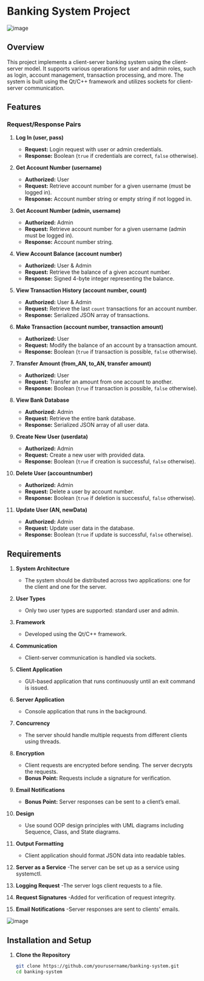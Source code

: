 # Banking System Project
![image](https://github.com/user-attachments/assets/15603005-eb1e-47c5-bd56-3fe9d4189140)

## Overview

This project implements a client-server banking system using the client-server model. It supports various operations for user and admin roles, such as login, account management, transaction processing, and more. The system is built using the Qt/C++ framework and utilizes sockets for client-server communication.

## Features

### Request/Response Pairs

1. **Log In (user, pass)**
   - **Request:** Login request with user or admin credentials.
   - **Response:** Boolean (`true` if credentials are correct, `false` otherwise).

2. **Get Account Number (username)**
   - **Authorized:** User
   - **Request:** Retrieve account number for a given username (must be logged in).
   - **Response:** Account number string or empty string if not logged in.

3. **Get Account Number (admin, username)**
   - **Authorized:** Admin
   - **Request:** Retrieve account number for a given username (admin must be logged in).
   - **Response:** Account number string.

4. **View Account Balance (account number)**
   - **Authorized:** User & Admin
   - **Request:** Retrieve the balance of a given account number.
   - **Response:** Signed 4-byte integer representing the balance.

5. **View Transaction History (account number, count)**
   - **Authorized:** User & Admin
   - **Request:** Retrieve the last `count` transactions for an account number.
   - **Response:** Serialized JSON array of transactions.

6. **Make Transaction (account number, transaction amount)**
   - **Authorized:** User
   - **Request:** Modify the balance of an account by a transaction amount.
   - **Response:** Boolean (`true` if transaction is possible, `false` otherwise).

7. **Transfer Amount (from_AN, to_AN, transfer amount)**
   - **Authorized:** User
   - **Request:** Transfer an amount from one account to another.
   - **Response:** Boolean (`true` if transaction is possible, `false` otherwise).

8. **View Bank Database**
   - **Authorized:** Admin
   - **Request:** Retrieve the entire bank database.
   - **Response:** Serialized JSON array of all user data.

9. **Create New User (userdata)**
   - **Authorized:** Admin
   - **Request:** Create a new user with provided data.
   - **Response:** Boolean (`true` if creation is successful, `false` otherwise).

10. **Delete User (accountnumber)**
    - **Authorized:** Admin
    - **Request:** Delete a user by account number.
    - **Response:** Boolean (`true` if deletion is successful, `false` otherwise).

11. **Update User (AN, newData)**
    - **Authorized:** Admin
    - **Request:** Update user data in the database.
    - **Response:** Boolean (`true` if update is successful, `false` otherwise).

## Requirements

1. **System Architecture**
   - The system should be distributed across two applications: one for the client and one for the server.

2. **User Types**
   - Only two user types are supported: standard user and admin.

3. **Framework**
   - Developed using the Qt/C++ framework.

4. **Communication**
   - Client-server communication is handled via sockets.

5. **Client Application**
   - GUI-based application that runs continuously until an exit command is issued.

6. **Server Application**
   - Console application that runs in the background.

7. **Concurrency**
   - The server should handle multiple requests from different clients using threads.

8. **Encryption**
   - Client requests are encrypted before sending. The server decrypts the requests. 
   - **Bonus Point:** Requests include a signature for verification.

9. **Email Notifications**
   - **Bonus Point:** Server responses can be sent to a client’s email.

10. **Design**
    - Use sound OOP design principles with UML diagrams including Sequence, Class, and State diagrams.

11. **Output Formatting**
    - Client application should format JSON data into readable tables.

12. **Server as a Service**
     -The server can be set up as a service using systemctl.
    
13. **Logging Request**
     -The server logs client requests to a file.

14. **Request Signatures**
     -Added for verification of request integrity.

15. **Email Notifications**
    -Server responses are sent to clients' emails.
    
![image](https://github.com/user-attachments/assets/2c949baa-4a08-4285-adad-643c60f543ca)


## Installation and Setup

1. **Clone the Repository**
   ```bash
   git clone https://github.com/yourusername/banking-system.git
   cd banking-system
